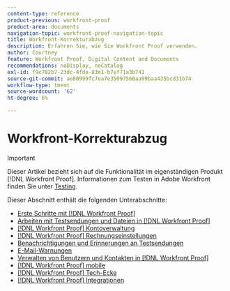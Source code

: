 ```yaml
---
content-type: reference
product-previous: workfront-proof
product-area: documents
navigation-topic: workfront-proof-navigation-topic
title: Workfront-Korrekturabzug
description: Erfahren Sie, wie Sie Workfront Proof verwenden.
author: Courtney
feature: Workfront Proof, Digital Content and Documents
recommendations: noDisplay, noCatalog
exl-id: f9c782b7-23dc-4fde-83e1-b7ef71a3b741
source-git-commit: ae80999fc7ea7e35097560aa99baa435bcd31b74
workflow-type: tm+mt
source-wordcount: '62'
ht-degree: 6%

---
```


# Workfront-Korrekturabzug

>[!IMPORTANT]
>
>Dieser Artikel bezieht sich auf die Funktionalität im eigenständigen Produkt [!DNL Workfront Proof]. Informationen zum Testen in Adobe Workfront finden Sie unter [Testing](../review-and-approve-work/proofing/proofing.md).

Dieser Abschnitt enthält die folgenden Unterabschnitte:

* [Erste Schritte mit [!DNL Workfront Proof]](../workfront-proof/wp-getstarted/getting-started-with-workfront-proof.md)
* [Arbeiten mit Testsendungen und Dateien in [!DNL Workfront Proof]](../workfront-proof/wp-work-proofsfiles/wp-work-proofs-files.md)
* [[!DNL Workfront Proof] Kontoverwaltung](../workfront-proof/wp-acct-admin/wp-account-admin.md)
* [[!DNL Workfront Proof] Rechnungseinstellungen](../workfront-proof/wp-billingsettings/wp-billing-settings.md)
* [Benachrichtigungen und Erinnerungen an Testsendungen](../workfront-proof/wp-emailsntfctns/wp-emails-and-notifications.md)
* [E-Mail-Warnungen](../workfront-proof/wp-emailsntfctns/email-alerts/email-alerts.md)
* [Verwalten von Benutzern und Kontakten in [!DNL Workfront Proof]](../workfront-proof/wp-mnguserscontacts/manage-user-contacts.md)
* [[!DNL Workfront Proof] mobile](../workfront-proof/wp-mobile/wp-mobile.md)
* [[!DNL Workfront Proof] Tech-Ecke](../workfront-proof/wp-tech-corner/tech-corner.md)
* [[!DNL Workfront Proof] Integrationen](../workfront-proof/wp-integrations/wp-integrations.md)

